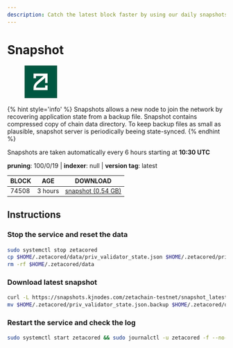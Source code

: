 ```yaml
---
description: Catch the latest block faster by using our daily snapshots.
---
```


# Snapshot

<figure><img src="https://raw.githubusercontent.com/kj89/cosmos-images/main/logos/zetachain.png" alt=""><figcaption></figcaption></figure>

{% hint style='info' %}
Snapshots allows a new node to join the network by recovering application state from a backup file. 
Snapshot contains compressed copy of chain data directory. To keep backup files as small as plausible, 
snapshot server is periodically beeing state-synced.
{% endhint %}

Snapshots are taken automatically every 6 hours starting at **10:30 UTC**

**pruning**: 100/0/19 | **indexer**: null | **version tag**: latest

| BLOCK             | AGE             | DOWNLOAD                                                                                            |
| ----------------- | --------------- | --------------------------------------------------------------------------------------------------- |
| 74508 | 3 hours | [snapshot (0.54 GB)](https://snapshots.kjnodes.com/zetachain-testnet/snapshot\_latest.tar.lz4) |

## Instructions

### Stop the service and reset the data

```bash
sudo systemctl stop zetacored
cp $HOME/.zetacored/data/priv_validator_state.json $HOME/.zetacored/priv_validator_state.json.backup
rm -rf $HOME/.zetacored/data
```

### Download latest snapshot

```bash
curl -L https://snapshots.kjnodes.com/zetachain-testnet/snapshot_latest.tar.lz4 | tar -Ilz4 -xf - -C $HOME/.zetacored
mv $HOME/.zetacored/priv_validator_state.json.backup $HOME/.zetacored/data/priv_validator_state.json
```

### Restart the service and check the log

```bash
sudo systemctl start zetacored && sudo journalctl -u zetacored -f --no-hostname -o cat
```

